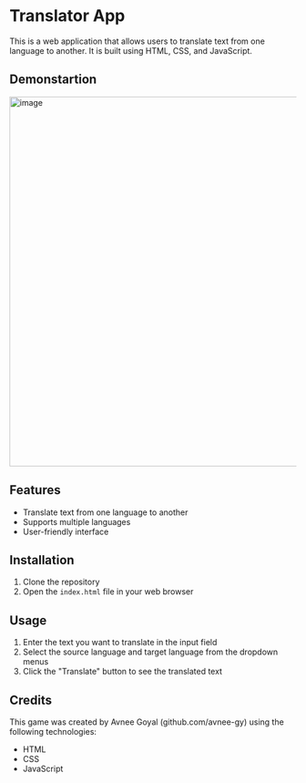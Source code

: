 # Translator App

This is a web application that allows users to translate text from one language to another. It is built using HTML, CSS, and JavaScript.

## Demonstartion
<img width="649" alt="image" src="https://github.com/avnee-gy/Web-Development-Projects/assets/109137150/dfa0333f-465a-47f8-bdf9-3d7211ba23f8">


## Features

- Translate text from one language to another
- Supports multiple languages
- User-friendly interface

## Installation

1. Clone the repository
2. Open the `index.html` file in your web browser

## Usage

1. Enter the text you want to translate in the input field
2. Select the source language and target language from the dropdown menus
3. Click the "Translate" button to see the translated text

## Credits


This game was created by Avnee Goyal (github.com/avnee-gy) using the following technologies:

- HTML
- CSS
- JavaScript

